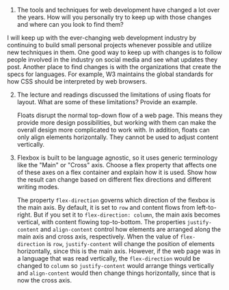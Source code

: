 1. The tools and techniques for web development have changed a lot over the years. How will you personally try to keep up with those changes and where can you 
   look to find them?

  I will keep up with the ever-changing web development industry by continuing to build small personal projects whenever possible and utilize new 
  techniques in them. One good way to keep up with changes is to follow people involved in the industry on social media and see what updates they post. Another place to find changes is with the organizations that create the specs for languages. For example, W3
  maintains the global standards for how CSS should be interpreted by web browsers.

2. The lecture and readings discussed the limitations of using floats for layout. What are some of these limitations? Provide an example.

   Floats disrupt the normal top-down flow of a web page. This means they provide more design possibilities, but working with them can make 
   the overall design more complicated to work with. In addition, floats can only align elements horizontally. They cannot be used to adjust content vertically.

3. Flexbox is built to be language agnostic, so it uses generic terminology like the "Main" or "Cross" axis. Choose a flex property that affects one of these 
   axes on a flex container and explain how it is used. Show how the result can change based on different flex directions and different writing modes.

   The property `flex-direction` governs which direction of the flexbox is the main axis. By default, it is set to `row` and content flows from left-to-right. 
   But if you set it to `flex-direction: column`, the main axis becomes vertical, with content flowing top-to-bottom. The properties `justify-content` and 
   `align-content` control how elements are arranged along the main axis and cross axis, respectively. When the value of `flex-direction` is `row`, 
   `justify-content` will change the position of elements horizontally, since this is the main axis. However, if the web page was in a language that was read 
   vertically, the `flex-direction` would be changed to `column` so `justify-content` would arrange things vertically and `align-content` would then change 
   things horizontally, since that is now the cross axis.
